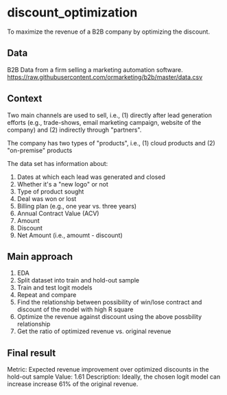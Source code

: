 # discount_optimization
To maximize the revenue of a B2B company by optimizing the discount.

## Data
B2B Data from a firm selling a marketing automation software. 
https://raw.githubusercontent.com/ormarketing/b2b/master/data.csv

## Context 
Two main channels are used to sell, i.e., (1) directly after lead generation efforts (e.g., trade-shows, email marketing campaign, website of the company) and (2) indirectly through "partners".

The company has two types of "products", i.e., (1) cloud products and (2) "on-premise" products

The data set has information about:
1.   Dates at which each lead was generated and closed
2.   Whether it's a "new logo" or not
3.   Type of product sought
4.   Deal was won or lost
5.   Billing plan (e.g., one year vs. three years)
6.   Annual Contract Value (ACV)
7.   Amount
8.   Discount
9.   Net Amount (i.e., amoumt - discount)

## Main approach 
1. EDA 
2. Split dataset into train and hold-out sample 
3. Train and test logit models 
3. Repeat and compare 
4. Find the relationship between possibility of win/lose contract and discount of the model with high R square 
5. Optimize the revenue against discount using the above possbility relationship 
6. Get the ratio of optimized revenue vs. original revenue

## Final result 
Metric: Expected revenue improvement over optimized discounts in the hold-out sample 
Value: 1.61
Description: Ideally, the chosen logit model can increase increase 61% of the original revenue. 
